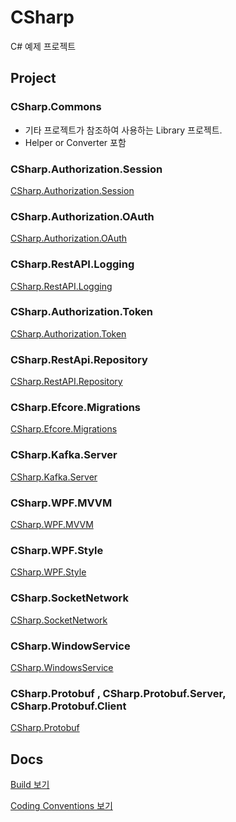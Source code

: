 # CSharp

C# 예제 프로젝트

## Project

### CSharp.Commons

- 기타 프로젝트가 참조하여 사용하는 Library 프로젝트.
- Helper or Converter 포함

### CSharp.Authorization.Session

[CSharp.Authorization.Session](docs/CSHARP.AUTHORIZATION.SESSION.md)

### CSharp.Authorization.OAuth

[CSharp.Authorization.OAuth](docs/CSHARP.AUTHORIZATION.OAUTH.md)

### CSharp.RestAPI.Logging

[CSharp.RestAPI.Logging](docs/CSHARP.RESTAPI.LOGGING.md)

### CSharp.Authorization.Token

[CSharp.Authorization.Token](docs/CSHARP.AUTHORIZATION.TOKEN.md)

### CSharp.RestApi.Repository

[CSharp.RestAPI.Repository](docs/CSHARP.AUTHORIZATION.TOKEN.md)

### CSharp.Efcore.Migrations

[CSharp.Efcore.Migrations](docs/CSHARP.RESTAPI.REPOSITORY.md)

### CSharp.Kafka.Server

[CSharp.Kafka.Server](docs/CSHARP.KAFKA.SERVER.md)

### CSharp.WPF.MVVM

[CSharp.WPF.MVVM](docs/CSHARP.WPF.MVVM.md)

### CSharp.WPF.Style

[CSharp.WPF.Style](docs/CSHARP.WPF.STYLE.md)

### CSharp.SocketNetwork

[CSharp.SocketNetwork](docs/CSHARP.SOCKETNETWORK.md)

### CSharp.WindowService

[CSharp.WindowsService](docs/CSHARP.WINDOWSSERVICE.md)

### CSharp.Protobuf , CSharp.Protobuf.Server, CSharp.Protobuf.Client

[CSharp.Protobuf](docs/CSHARP.PROTOBUF.md)

## Docs

[Build 보기](docs/BUILD.md)

[Coding Conventions 보기](docs/CONVENTIONS.md)
